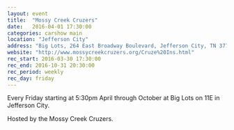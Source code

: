 ```yaml
---
layout: event
title:  "Mossy Creek Cruzers"
date:   2016-04-01 17:30:00
categories: carshow main
location: "Jefferson City"
address: "Big Lots, 264 East Broadway Boulevard, Jefferson City, TN 37760"
website: "http://www.mossycreekcruzers.org/Cruze%20Ins.html"
rec_start: 2016-03-30 17:30:00
rec_end: 2016-10-31 20:30:00
rec_period: weekly
rec_day: friday
---
```


Every Friday starting at 5:30pm April through October at Big Lots on 11E in Jefferson City.

Hosted by the Mossy Creek Cruzers.
